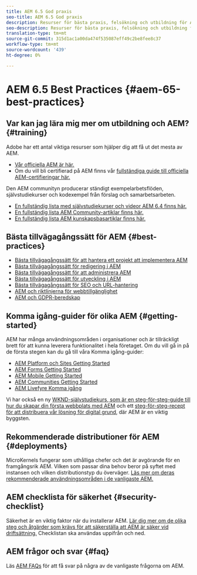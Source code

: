 ```yaml
---
title: AEM 6.5 God praxis
seo-title: AEM 6.5 God praxis
description: Resurser för bästa praxis, felsökning och utbildning för AEM 6.5
seo-description: Resurser för bästa praxis, felsökning och utbildning för AEM 6.5
translation-type: tm+mt
source-git-commit: 315d1ac1a00da474f535087eff49c2be8fee8c37
workflow-type: tm+mt
source-wordcount: '439'
ht-degree: 0%

---
```



# AEM 6.5 Best Practices {#aem-65-best-practices}

## Var kan jag lära mig mer om utbildning och AEM? {#training}

Adobe har ett antal viktiga resurser som hjälper dig att få ut det mesta av AEM.

* [Vår officiella AEM är här.](https://training.adobe.com/training/current-courses.html#solution=adobeExperienceManager&amp;p=1)
* Om du vill bli certifierad på AEM finns vår [fullständiga guide till officiella AEM-certifieringar här.](https://training.adobe.com/certification/exams.html#p=1&amp;solution=adobeExperienceManager)

Den AEM communityn producerar ständigt exempelarbetsflöden, självstudiekurser och kodexempel från förslag och samarbetsarbeten.

* [En fullständig lista med självstudiekurser och videor AEM 6.4 finns här.](https://helpx.adobe.com/experience-manager/kt/index/aem-6-5-videos.html)
* [En fullständig lista AEM Community-artiklar finns här.](https://helpx.adobe.com/experience-manager/topics/how-to.html)
* [En fullständig lista AEM kunskapsbasartiklar finns här.](https://helpx.adobe.com/experience-manager/kb/index/full_kb_list.html)

## Bästa tillvägagångssätt för AEM {#best-practices}

* [Bästa tillvägagångssätt för att hantera ett projekt att implementera AEM](/help/managing/best-practices.md)
* [Bästa tillvägagångssätt för redigering i AEM](/help/sites-authoring/best-practices.md)
* [Bästa tillvägagångssätt för att administrera AEM](/help/sites-administering/administer-best-practices.md)
* [Bästa tillvägagångssätt för utveckling i AEM](/help/sites-developing/best-practices.md)
* [Bästa tillvägagångssätt för SEO och URL-hantering](/help/managing/seo-and-url-management.md)
* [AEM och riktlinjerna för webbtillgänglighet](/help/managing/web-accessibility.md)
* [AEM och GDPR-beredskap](/help/managing/data-protection-and-privacy.md)

## Komma igång-guider för olika AEM {#getting-started}

AEM har många användningsområden i organisationer och är tillräckligt brett för att kunna leverera funktionalitet i hela företaget. Om du vill gå in på de första stegen kan du gå till våra Komma igång-guider:

* [AEM Platform och Sites Getting Started](/help/sites-deploying/deploy.md#getting-started)
* [AEM Forms Getting Started](/help/forms/using/introduction-aem-forms.md)
* [AEM Mobile Getting Started](/help/mobile/getting-started-aem-mobile.md)
* [AEM Communities Getting Started](/help/communities/getting-started.md)
* [AEM Livefyre Komma igång](https://answers.livefyre.com/developers/getting-started/)

Vi har också en ny [WKND-självstudiekurs, som är en steg-för-steg-guide till hur du skapar din första webbplats med AEM](https://docs.adobe.com/content/help/en/experience-manager-learn/getting-started-wknd-tutorial-develop/overview.html) och ett [steg-för-steg-recept för att distribuera vår lösning för digital grund](https://helpx.adobe.com/marketing-cloud/how-to/digital-foundation.html), där AEM är en viktig byggsten.

## Rekommenderade distributioner för AEM {#deployments}

MicroKernels fungerar som uthålliga chefer och det är avgörande för en framgångsrik AEM. Vilken som passar dina behov beror på syftet med instansen och vilken distributionstyp du överväger. [Läs mer om deras rekommenderade användningsområden i de vanligaste AEM.](/help/sites-deploying/recommended-deploys.md)

## AEM checklista för säkerhet {#security-checklist}

Säkerhet är en viktig faktor när du installerar AEM. [Lär dig mer om de olika steg och åtgärder som krävs för att säkerställa att AEM är säker vid driftsättning.](/help/sites-administering/security-checklist.md) Checklistan ska användas uppifrån och ned.

## AEM frågor och svar {#faq}

Läs [AEM FAQs](/help/sites-administering/aem-faqs.md) för att få svar på några av de vanligaste frågorna om AEM.

